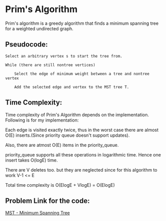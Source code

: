 # Prim's Algorithm
Prim's algorithm is a greedy algorithm that finds a minimum spanning tree for a weighted undirected graph. 


## Pseudocode:
```
Select an arbitrary vertex s to start the tree from.

While (there are still nontree vertices)
  
    Select the edge of minimum weight between a tree and nontree vertex
  
    Add the selected edge and vertex to the MST tree T.

```

## Time Complexity:
Time complexity of Prim's Algorithm depends on the implementation. Following is for my implementation:

Each edge is visited exactly twice, thus in the worst case there are almost O(E) inserts.(Since priority queue doesn't support updates).

Also, there are atmost O(E) items in the priority_queue.

priority_queue supports all these operations in logarithmic time. Hence one insert takes O(logE) time.

There are V deletes too. but they are neglected since for this algorithm to work V-1 <= E

Total time complexity is O(ElogE + VlogE) = O(ElogE)

## Problem Link for the code:
[MST - Minimum Spanning Tree](https://www.spoj.com/problems/MST/)
